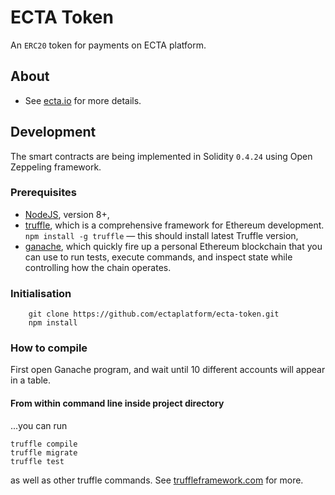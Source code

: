 # ECTA Token

An `ERC20` token for payments on ECTA platform.

## About

* See [ecta.io](https://ecta.io) for more details.

## Development

The smart contracts are being implemented in Solidity `0.4.24` using Open Zeppeling framework.

### Prerequisites

* [NodeJS](https://nodejs.org/), version 8+,
* [truffle](https://truffleframework.com/), which is a comprehensive framework for Ethereum development. `npm install -g truffle` — this should install latest Truffle version,
* [ganache](https://truffleframework.com/ganache), which quickly fire up a personal Ethereum blockchain that you can use to run tests, execute commands, and inspect state while controlling how the chain operates.

### Initialisation
        git clone https://github.com/ectaplatform/ecta-token.git
        npm install

### How to compile

First open Ganache program, and wait until 10 different accounts will appear in a table.

#### From within command line inside project directory

...you can run

    truffle compile
    truffle migrate
    truffle test

as well as other truffle commands. See [truffleframework.com](http://truffleframework.com) for more.
